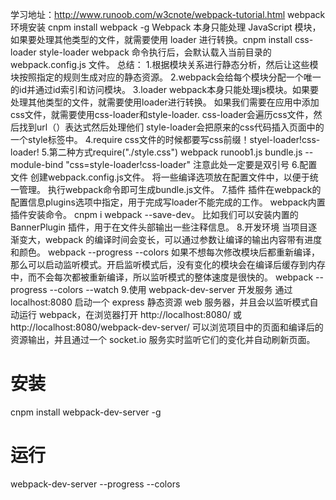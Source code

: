 学习地址：http://www.runoob.com/w3cnote/webpack-tutorial.html
webpack 环境安装 cnpm install webpack -g
Webpack 本身只能处理 JavaScript 模块，如果要处理其他类型的文件，就需要使用 loader 进行转换。cnpm install css-loader style-loader
webpack 命令执行后，会默认载入当前目录的 webpack.config.js 文件。
总结：
1.根据模块关系进行静态分析，然后让这些模块按照指定的规则生成对应的静态资源。
2.webpack会给每个模块分配一个唯一的id并通过id索引和访问模块。
3.loader webpack本身只能处理js模块。如果要处理其他类型的文件，就需要使用loader进行转换。
如果我们需要在应用中添加css文件，就需要使用css-loader和style-loader.
css-loader会遍历css文件，然后找到url（）表达式然后处理他们
style-loader会把原来的css代码插入页面中的一个style标签中。
4.require css文件的时候都要写css前缀！styel-loader!css-loader!
5.第二种方式require("./style.css")
webpack runoob1.js bundle.js --module-bind "css=style-loader!css-loader"  注意此处一定要是双引号
6.配置文件
创建webpack.config.js文件。
将一些编译选项放在配置文件中，以便于统一管理。
执行webpack命令即可生成bundle.js文件。
7.插件
插件在webpack的配置信息plugins选项中指定，用于完成写loader不能完成的工作。
webpack内置插件安装命令。 cnpm i webpack --save-dev。
比如我们可以安装内置的 BannerPlugin 插件，用于在文件头部输出一些注释信息。
8.开发环境
当项目逐渐变大，webpack 的编译时间会变长，可以通过参数让编译的输出内容带有进度和颜色。
webpack --progress --colors
如果不想每次修改模块后都重新编译，那么可以启动监听模式。开启监听模式后，没有变化的模块会在编译后缓存到内存中，而不会每次都被重新编译，所以监听模式的整体速度是很快的。
webpack --progress --colors --watch
9.使用 webpack-dev-server 开发服务
通过 localhost:8080 启动一个 express 静态资源 web 服务器，并且会以监听模式自动运行 webpack，在浏览器打开 http://localhost:8080/ 或 http://localhost:8080/webpack-dev-server/ 可以浏览项目中的页面和编译后的资源输出，并且通过一个 socket.io 服务实时监听它们的变化并自动刷新页面。
# 安装
cnpm install webpack-dev-server -g

# 运行
webpack-dev-server --progress --colors